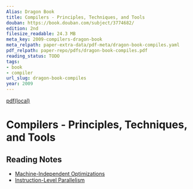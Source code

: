 ```yaml
---
Alias: Dragon Book
title: Compilers - Principles, Techniques, and Tools
douban: https://book.douban.com/subject/3774682/
edition: 2nd
filesize_readable: 24.3 MB
meta_key: 2009-compilers-dragon-book
meta_relpath: paper-extra-data/pdf-meta/dragon-book-compiles.yaml
pdf_relpath: paper-repo/pdfs/dragon-book-compiles.pdf
reading_status: TODO
tags:
- book
- compiler
url_slug: dragon-book-compiles
year: 2009
---
```


[pdf(local)](../../paper-repo/pdfs/dragon-book-compiles.pdf)

# Compilers - Principles, Techniques, and Tools

## Reading Notes

- [Machine-Independent Optimizations](../note-blocks/machine-independent-optimizations-note-dragon-book.md)
- [Instruction-Level Parallelism](../note-blocks/instruction-level-parallelism-note-dragon-book.md)

